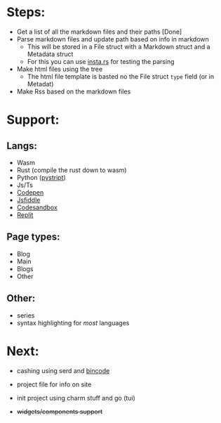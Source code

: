 # Steps:

- Get a list of all the markdown files and their paths [Done]
- Parse markdown files and update path based on info in markdown
    - This will be stored in a File struct with a Markdown struct and a Metadata struct
    - For this you can use [insta.rs](https://insta.rs/) for testing the parsing
- Make html files using the tree
    - The html file template is basted no the File struct `type` field (or in Metadat)
- Make Rss based on the markdown files

# Support:
## Langs:
- Wasm
- Rust (compile the rust down to wasm)
- Python ([pystript](https://pyscript.net/))
- Js/Ts
- [Codepen](https://codepen.io/)
- [Jsfiddle](https://jsfiddle.net/)
- [Codesandbox](https://codesandbox.io/)
- [Replit](https://replit.com/)
## Page types:
- Blog
- Main
- Blogs
- Other
## Other:
- series
- syntax highlighting for *most* languages

# Next:
- cashing using serd and [bincode](https://crates.io/crates/bincode)
- project file for info on site
- init project using charm stuff and go (tui)

- ~~widgets/components support~~
